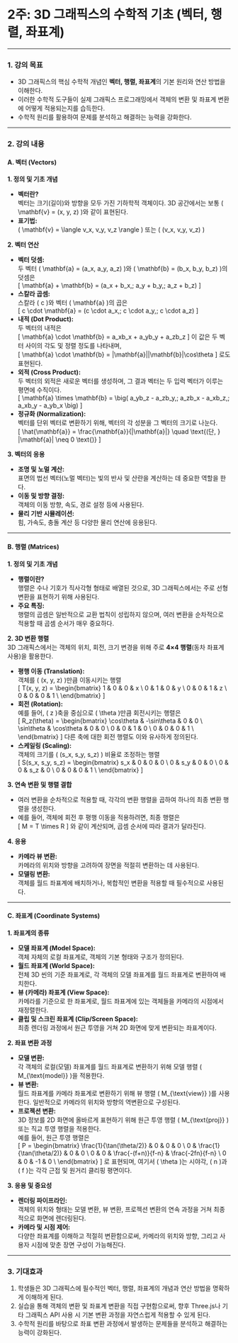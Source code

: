 # 2주: 3D 그래픽스의 수학적 기초 (벡터, 행렬, 좌표계)

---

### 1. 강의 목표
- 3D 그래픽스의 핵심 수학적 개념인 **벡터, 행렬, 좌표계**의 기본 원리와 연산 방법을 이해한다.
- 이러한 수학적 도구들이 실제 그래픽스 프로그래밍에서 객체의 변환 및 좌표계 변환에 어떻게 적용되는지를 습득한다.
- 수학적 원리를 활용하여 문제를 분석하고 해결하는 능력을 강화한다.

---

### 2. 강의 내용

#### A. 벡터 (Vectors)

**1. 정의 및 기초 개념**  
- **벡터란?**  
  벡터는 크기(길이)와 방향을 모두 가진 기하학적 객체이다. 3D 공간에서는 보통 \( \mathbf{v} = (x, y, z) \)와 같이 표현된다.  
- **표기법:**  
  \( \mathbf{v} = \langle v_x, v_y, v_z \rangle \) 또는 \( (v_x, v_y, v_z) \)

**2. 벡터 연산**  
- **벡터 덧셈:**  
  두 벡터 \( \mathbf{a} = (a_x, a_y, a_z) \)와 \( \mathbf{b} = (b_x, b_y, b_z) \)의 덧셈은  
  \[
  \mathbf{a} + \mathbf{b} = (a_x + b_x,\; a_y + b_y,\; a_z + b_z)
  \]
- **스칼라 곱셈:**  
  스칼라 \( c \)와 벡터 \( \mathbf{a} \)의 곱은  
  \[
  c \cdot \mathbf{a} = (c \cdot a_x,\; c \cdot a_y,\; c \cdot a_z)
  \]
- **내적 (Dot Product):**  
  두 벡터의 내적은  
  \[
  \mathbf{a} \cdot \mathbf{b} = a_xb_x + a_yb_y + a_zb_z
  \]
  이 값은 두 벡터 사이의 각도 및 정렬 정도를 나타내며,  
  \[
  \mathbf{a} \cdot \mathbf{b} = \|\mathbf{a}\|\|\mathbf{b}\|\cos\theta
  \]
  로도 표현된다.
- **외적 (Cross Product):**  
  두 벡터의 외적은 새로운 벡터를 생성하며, 그 결과 벡터는 두 입력 벡터가 이루는 평면에 수직이다.  
  \[
  \mathbf{a} \times \mathbf{b} = \big( a_yb_z - a_zb_y,\; a_zb_x - a_xb_z,\; a_xb_y - a_yb_x \big)
  \]
- **정규화 (Normalization):**  
  벡터를 단위 벡터로 변환하기 위해, 벡터의 각 성분을 그 벡터의 크기로 나눈다.  
  \[
  \hat{\mathbf{a}} = \frac{\mathbf{a}}{\|\mathbf{a}\|} \quad \text{(단, } \|\mathbf{a}\| \neq 0 \text{)}
  \]

**3. 벡터의 응용**  
- **조명 및 노멀 계산:**  
  표면의 법선 벡터(노멀 벡터)는 빛의 반사 및 산란을 계산하는 데 중요한 역할을 한다.
- **이동 및 방향 결정:**  
  객체의 이동 방향, 속도, 경로 설정 등에 사용된다.
- **물리 기반 시뮬레이션:**  
  힘, 가속도, 충돌 계산 등 다양한 물리 연산에 응용된다.

---

#### B. 행렬 (Matrices)

**1. 정의 및 기초 개념**  
- **행렬이란?**  
  행렬은 수나 기호가 직사각형 형태로 배열된 것으로, 3D 그래픽스에서는 주로 선형 변환을 표현하기 위해 사용된다.
- **주요 특징:**  
  행렬의 곱셈은 일반적으로 교환 법칙이 성립하지 않으며, 여러 변환을 순차적으로 적용할 때 곱셈 순서가 매우 중요하다.

**2. 3D 변환 행렬**  
3D 그래픽스에서는 객체의 위치, 회전, 크기 변경을 위해 주로 **4×4 행렬**(동차 좌표계 사용)을 활용한다.

- **평행 이동 (Translation):**  
  객체를 \( (x, y, z) \)만큼 이동시키는 행렬  
  \[
  T(x, y, z) =
  \begin{bmatrix}
  1 & 0 & 0 & x \\
  0 & 1 & 0 & y \\
  0 & 0 & 1 & z \\
  0 & 0 & 0 & 1 \\
  \end{bmatrix}
  \]
- **회전 (Rotation):**  
  예를 들어, \( z \)축을 중심으로 \( \theta \)만큼 회전시키는 행렬은  
  \[
  R_z(\theta) =
  \begin{bmatrix}
  \cos\theta & -\sin\theta & 0 & 0 \\
  \sin\theta & \cos\theta & 0 & 0 \\
  0 & 0 & 1 & 0 \\
  0 & 0 & 0 & 1 \\
  \end{bmatrix}
  \]
  다른 축에 대한 회전 행렬도 이와 유사하게 정의된다.
- **스케일링 (Scaling):**  
  객체의 크기를 \( (s_x, s_y, s_z) \) 비율로 조정하는 행렬  
  \[
  S(s_x, s_y, s_z) =
  \begin{bmatrix}
  s_x & 0 & 0 & 0 \\
  0 & s_y & 0 & 0 \\
  0 & 0 & s_z & 0 \\
  0 & 0 & 0 & 1 \\
  \end{bmatrix}
  \]

**3. 연속 변환 및 행렬 결합**  
- 여러 변환을 순차적으로 적용할 때, 각각의 변환 행렬을 곱하여 하나의 최종 변환 행렬을 생성한다.  
- 예를 들어, 객체에 회전 후 평행 이동을 적용하려면, 최종 행렬은  
  \[
  M = T \times R
  \]
  와 같이 계산되며, 곱셈 순서에 따라 결과가 달라진다.

**4. 응용**  
- **카메라 뷰 변환:**  
  카메라의 위치와 방향을 고려하여 장면을 적절히 변환하는 데 사용된다.
- **모델링 변환:**  
  객체를 월드 좌표계에 배치하거나, 복합적인 변환을 적용할 때 필수적으로 사용된다.

---

#### C. 좌표계 (Coordinate Systems)

**1. 좌표계의 종류**  
- **모델 좌표계 (Model Space):**  
  객체 자체의 로컬 좌표계로, 객체의 기본 형태와 구조가 정의된다.
- **월드 좌표계 (World Space):**  
  전체 3D 씬의 기준 좌표계로, 각 객체의 모델 좌표계를 월드 좌표계로 변환하여 배치한다.
- **뷰 (카메라) 좌표계 (View Space):**  
  카메라를 기준으로 한 좌표계로, 월드 좌표계에 있는 객체들을 카메라의 시점에서 재정렬한다.
- **클립 및 스크린 좌표계 (Clip/Screen Space):**  
  최종 렌더링 과정에서 원근 투영을 거쳐 2D 화면에 맞게 변환되는 좌표계이다.

**2. 좌표 변환 과정**  
- **모델 변환:**  
  각 객체의 로컬(모델) 좌표계를 월드 좌표계로 변환하기 위해 모델 행렬 \( M_{\text{model}} \)을 적용한다.
- **뷰 변환:**  
  월드 좌표계를 카메라 좌표계로 변환하기 위해 뷰 행렬 \( M_{\text{view}} \)를 사용한다. 일반적으로 카메라의 위치와 방향의 역변환으로 구성된다.
- **프로젝션 변환:**  
  3D 정보를 2D 화면에 올바르게 표현하기 위해 원근 투영 행렬 \( M_{\text{proj}} \) 또는 직교 투영 행렬을 적용한다.  
  예를 들어, 원근 투영 행렬은  
  \[
  P =
  \begin{bmatrix}
  \frac{1}{\tan(\theta/2)} & 0 & 0 & 0 \\
  0 & \frac{1}{\tan(\theta/2)} & 0 & 0 \\
  0 & 0 & \frac{-(f+n)}{f-n} & \frac{-2fn}{f-n} \\
  0 & 0 & -1 & 0 \\
  \end{bmatrix}
  \]
  로 표현되며, 여기서 \( \theta \)는 시야각, \( n \)과 \( f \)는 각각 근접 및 원거리 클리핑 평면이다.

**3. 응용 및 중요성**  
- **렌더링 파이프라인:**  
  객체의 위치와 형태는 모델 변환, 뷰 변환, 프로젝션 변환의 연속 과정을 거쳐 최종적으로 화면에 렌더링된다.
- **카메라 및 시점 제어:**  
  다양한 좌표계를 이해하고 적절히 변환함으로써, 카메라의 위치와 방향, 그리고 사용자 시점에 맞춘 장면 구성이 가능해진다.

---

### 3. 기대효과
1. 학생들은 3D 그래픽스에 필수적인 벡터, 행렬, 좌표계의 개념과 연산 방법을 명확하게 이해하게 된다.
2. 실습을 통해 객체의 변환 및 좌표계 변환을 직접 구현함으로써, 향후 Three.js나 기타 그래픽스 API 사용 시 기본 변환 과정을 자연스럽게 적용할 수 있게 된다.
3. 수학적 원리를 바탕으로 좌표 변환 과정에서 발생하는 문제들을 분석하고 해결하는 능력이 강화된다.
